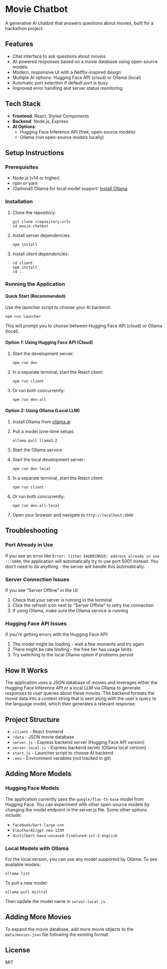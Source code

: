 # Movie Chatbot

A generative AI chatbot that answers questions about movies, built for a hackathon project.

## Features

- Chat interface to ask questions about movies
- AI-powered responses based on a movie database using open-source models
- Modern, responsive UI with a Netflix-inspired design
- Multiple AI options: Hugging Face API (cloud) or Ollama (local)
- Automatic port selection if default port is busy
- Improved error handling and server status monitoring

## Tech Stack

- **Frontend**: React, Styled Components
- **Backend**: Node.js, Express
- **AI Options**: 
  - Hugging Face Inference API (free, open-source models)
  - Ollama (run open-source models locally)

## Setup Instructions

### Prerequisites

- Node.js (v14 or higher)
- npm or yarn
- (Optional) Ollama for local model support: [Install Ollama](https://ollama.ai/)

### Installation

1. Clone the repository:
   ```
   git clone <repository-url>
   cd movie-chatbot
   ```

2. Install server dependencies:
   ```
   npm install
   ```

3. Install client dependencies:
   ```
   cd client
   npm install
   cd ..
   ```

### Running the Application

#### Quick Start (Recommended)

Use the launcher script to choose your AI backend:

```
npm run launcher
```

This will prompt you to choose between Hugging Face API (cloud) or Ollama (local).

#### Option 1: Using Hugging Face API (Cloud)

1. Start the development server:
   ```
   npm run dev
   ```

2. In a separate terminal, start the React client:
   ```
   npm run client
   ```

3. Or run both concurrently:
   ```
   npm run dev-all
   ```

#### Option 2: Using Ollama (Local LLM)

1. Install Ollama from [ollama.ai](https://ollama.ai/)

2. Pull a model (one-time setup):
   ```
   ollama pull llama3.2
   ```

3. Start the Ollama service

4. Start the local development server:
   ```
   npm run dev-local
   ```

5. In a separate terminal, start the React client:
   ```
   npm run client
   ```

6. Or run both concurrently:
   ```
   npm run dev-all-local
   ```

7. Open your browser and navigate to `http://localhost:3000`

## Troubleshooting

### Port Already in Use

If you see an error like `Error: listen EADDRINUSE: address already in use :::5000`, the application will automatically try to use port 5001 instead. You don't need to do anything - the server will handle this automatically.

### Server Connection Issues

If you see "Server Offline" in the UI:
1. Check that your server is running in the terminal
2. Click the refresh icon next to "Server Offline" to retry the connection
3. If using Ollama, make sure the Ollama service is running

### Hugging Face API Issues

If you're getting errors with the Hugging Face API:
1. The model might be loading - wait a few moments and try again
2. There might be rate limiting - the free tier has usage limits
3. Try switching to the local Ollama option if problems persist

## How It Works

The application uses a JSON database of movies and leverages either the Hugging Face Inference API or a local LLM via Ollama to generate responses to user queries about these movies. The backend formats the movie data into a context string that is sent along with the user's query to the language model, which then generates a relevant response.

## Project Structure

- `/client` - React frontend
- `/data` - JSON movie database
- `server.js` - Express backend server (Hugging Face API version)
- `server-local.js` - Express backend server (Ollama local version)
- `start.js` - Launcher script to choose AI backend
- `.env` - Environment variables (not tracked in git)

## Adding More Models

### Hugging Face Models
The application currently uses the `google/flan-t5-base` model from Hugging Face. You can experiment with other open-source models by changing the model endpoint in the server.js file. Some other options include:
- `facebook/bart-large-cnn`
- `EleutherAI/gpt-neo-125M`
- `distilbert-base-uncased-finetuned-sst-2-english`

### Local Models with Ollama
For the local version, you can use any model supported by Ollama. To see available models:
```
ollama list
```

To pull a new model:
```
ollama pull mistral
```

Then update the model name in `server-local.js`.

## Adding More Movies

To expand the movie database, add more movie objects to the `data/movies.json` file following the existing format.

## License

MIT 